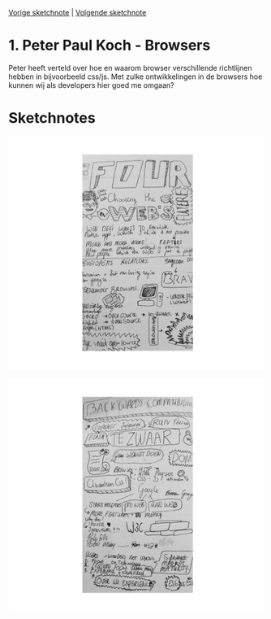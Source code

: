 [Vorige sketchnote](./tituswormer.md) | [Volgende sketchnote](tam.md)

# 1. Peter Paul Koch - Browsers
Peter heeft verteld over hoe en waarom browser verschillende
richtlijnen hebben in bijvoorbeeld css/js. Met zulke ontwikkelingen in de browsers hoe kunnen wij als developers hier goed me omgaan?

# Sketchnotes
![sketchnote1](../images/31.png)

![sketchnote2](../images/32.png)